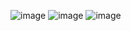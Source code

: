 ![image](https://github.com/user-attachments/assets/2b688af9-5fff-43b4-99ab-302cc0b63a24)
![image](https://github.com/user-attachments/assets/c7983e2f-b14a-43ec-bd5c-5b552d04b740)
![image](https://github.com/user-attachments/assets/280f3a45-5c67-4cbb-9130-7ba4575f23c9)
